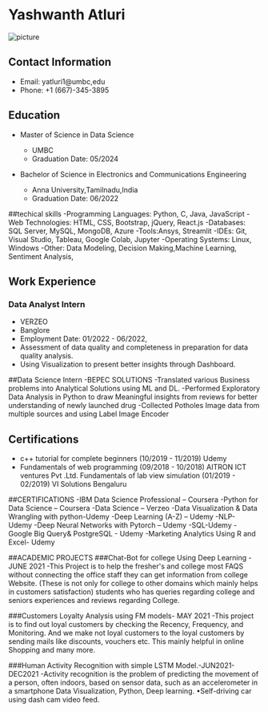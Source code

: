 # Yashwanth Atluri
![picture](https://github.com/YASHCHOWDARY/UMBC-DATA606-Capstone/assets/86242799/2b694eea-3bab-46c4-b3b8-15a1e68ef715)


## Contact Information
- Email: yatluri1@umbc,edu
- Phone: +1 (667)-345-3895

## Education
- Master of Science in Data Science
  - UMBC
  - Graduation Date: 05/2024

- Bachelor of Science in Electronics and Communications Engineering
  - Anna University,Tamilnadu,India
  - Graduation Date: 06/2022

##techical skills 
-Programming Languages: Python, C, Java, JavaScript
-Web Technologies: HTML, CSS, Bootstrap, jQuery, React.js
-Databases: SQL Server, MySQL, MongoDB, Azure
-Tools:Ansys, Streamlit
-IDEs: Git, Visual Studio, Tableau, Google Colab, Jupyter
-Operating Systems: Linux, Windows
-Other: Data Modeling, Decision Making,Machine Learning, Sentiment Analysis, 

## Work Experience
###  Data Analyst Intern
- VERZEO
- Banglore
- Employment Date: 01/2022 - 06/2022, 
- Assessment of data quality and completeness in preparation for data quality analysis.       
- Using Visualization to present better insights through Dashboard.

##Data Science Intern
-BEPEC SOLUTIONS 
-Translated various Business problems into Analytical Solutions using ML and DL.
-Performed Exploratory Data Analysis in Python to draw Meaningful insights from reviews for   better understanding of newly launched drug
-Collected Potholes Image data from multiple sources and using Label Image Encoder 

## Certifications
- c++ tutorial for complete beginners (10/2019 - 11/2019)
Udemy
- Fundamentals of web programming (09/2018 - 10/2018)
AITRON ICT ventures Pvt .Ltd.
Fundamentals of lab view simulation (01/2019 - 02/2019)
VI Solutions Bengaluru

##CERTIFICATIONS
-IBM Data Science Professional – Coursera 
-Python for Data Science – Coursera 
-Data Science – Verzeo
-Data Visualization & Data Wrangling with python-Udemy
-Deep Learning (A-Z) – Udemy 
-NLP- Udemy
-Deep Neural Networks with Pytorch – Udemy
-SQL-Udemy
-Google Big Query& PostgreSQL - Udemy
-Marketing Analytics Using R and Excel- Udemy

##ACADEMIC PROJECTS
###Chat-Bot for college Using Deep Learning - JUNE 2021
-This Project is to help the fresher's and college most FAQS without connecting the office staff they can get information from
college Website. (These is not only for college to other domains which mainly helps in customers satisfaction) students who has 
queries regarding college and seniors experiences and reviews regarding College.

###Customers Loyalty Analysis using FM models- MAY 2021
-This project is to find out loyal customers by checking the Recency, Frequency, and Monitoring. And we make not loyal customers to the loyal customers by sending mails like discounts, vouchers etc. This mainly helpful in online Shopping and 
many more.

###Human Activity Recognition with simple LSTM Model.-JUN2021-DEC2021
-Activity recognition is the problem of predicting the movement of a person, often indoors, based on sensor data, such as an accelerometer in a smartphone Data Visualization, Python, Deep learning. •Self-driving car using dash cam video feed.
